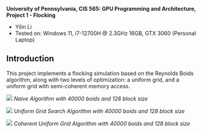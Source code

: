 **University of Pennsylvania, CIS 565: GPU Programming and Architecture,
Project 1 - Flocking**

* Yilin Li 
* Tested on: Windows 11, i7-12700H @ 2.3GHz 16GB, GTX 3060 (Personal Laptop)

## Introduction
This project implements a flocking simulation based on the Reynolds Boids algorithm, along with two levels of optimization: a uniform grid, and a uniform grid with semi-coherent memory access.

![](images/Naive_40000boids.gif)
*Naive Algorithm with 40000 boids and 128 block size*

![](images/Unifrom_40000boids.gif)
*Uniform Grid Search Algorithm with 40000 boids and 128 block size*

![](images/Coherent_40000boids.gif)
*Coherent Uniform Grid Algorithm with 40000 boids and 128 block size*
